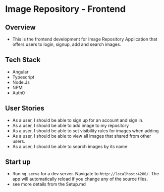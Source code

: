 # Image Repository - Frontend

## Overview
* This is the frontend development for Image Repository Application that offers users to login, signup, add and search images.

## Tech Stack
* Angular
* Typescript
* Node.Js
* NPM
* Auth0

## User Stories
* As a user, I should be able to sign up for an account and sign in.
* As a user, I should be able to add image to my repository
* As a user, I should be able to set visibility rules for images when adding
* As a user, I should be able to view all images that shared from other users.
* As  a user, I should be able to search images by its name

## Start up
* Run `ng serve` for a dev server. Navigate to `http://localhost:4200/`. The app will automatically reload if you change any of the source files.
* see more details from the Setup.md

